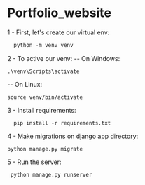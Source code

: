 
# Portfolio_website
1 - First, let's create our virtual env:
```python
  python -m venv venv
```
2 - To active our venv:
-- On Windows: 
```
.\venv\Scripts\activate
```
-- On Linux:
```
source venv/bin/activate
```
3 - Install requirements:
```
  pip install -r requirements.txt
```
4 - Make migrations on django app directory:
```
python manage.py migrate
```
5 - Run the server:
```
 python manage.py runserver
```
